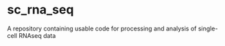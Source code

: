 # sc_rna_seq
A repository containing usable code for processing and analysis of single-cell RNAseq data
